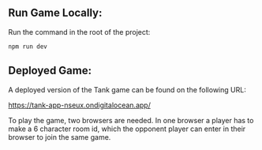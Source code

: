 ## Run Game Locally:

Run the command in the root of the project:
```
npm run dev
```


## Deployed Game:

A deployed version of the Tank game can be found on the following URL:

https://tank-app-nseux.ondigitalocean.app/

To play the game, two browsers are needed.
In one browser a player has to make a 6 character room id, which the opponent player can enter in their browser to join the same game. 
